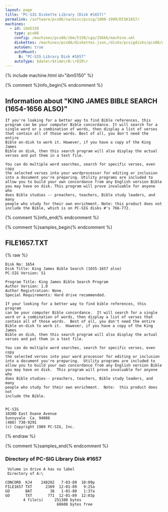 ```yaml
---
layout: page
title: "PC-SIG Diskette Library (Disk #1657)"
permalink: /software/pcx86/sw/misc/pcsig/1000-1999/DISK1657/
machines:
  - id: ibm5150
    type: pcx86
    config: /machines/pcx86/ibm/5150/cga/256kb/machine.xml
    diskettes: /machines/pcx86/diskettes.json,/disks/pcsigdisks/pcx86/diskettes.json
    autoGen: true
    autoMount:
      B: "PC-SIG Library Disk #1657"
    autoType: $date\r$time\rB:\rDIR\r
---
```


{% include machine.html id="ibm5150" %}

{% comment %}info_begin{% endcomment %}

## Information about "KING JAMES BIBLE SEARCH (1654-1656 ALSO)"

    If you're looking for a better way to find Bible references, this
    program can be your computer Bible concordance. It will search for a
    single word or a combination of words, then display a list of verses
    that contain all of those words. Best of all, you don't need the entire
    Bible on-disk to work it. However, if you have a copy of the King James
    Bible on disk, then this search program will also display the actual
    verses and put them in a text file.
    
    You can do multiple word searches, search for specific verses, even copy
    the selected verses into your wordprocessor for editing or inclusion
    into a document you're preparing. Utility programs are included to
    allow you to build your own concordance from any English version Bible
    you may have on disk. This program will prove invaluable for anyone who
    does Bible studies -- preachers, teachers, Bible study leaders, and many
    people who study for their own enrichment. Note: this product does not
    include the Bible, which is on PC-SIG disks #'s 766-772.
{% comment %}info_end{% endcomment %}

{% comment %}samples_begin{% endcomment %}

## FILE1657.TXT

{% raw %}
```
Disk No: 1654                                                           
Disk Title: King James Bible Search (1655-1657 also)                    
PC-SIG Version: S1                                                      
                                                                        
Program Title: King James Bible Search Program                          
Author Version: 1.0                                                     
Author Registration: None.                                              
Special Requirements: Hard drive recommended.                           
                                                                        
If your looking for a better way to find bible references, this program 
can be your computer Bible concordance.  It will search for a single    
word or a combination of words, then display a list of verses that      
contain all of those words.  Best of all, you don't need the entire     
Bible on-disk to work it.  However, if you have a copy of the King James
Bible on disk, then this search program will also display the actual    
verses and put them in a text file.                                     
                                                                        
You can do multiple word searches, search for specific verses, even copy
the selected verses into your word processor for editing or inclusion   
into a document you're preparing.  Utility programs are included to     
allow you to build your own concordance from any English version Bible  
you may have on disk.  This program will prove invaluable for anyone who
does Bible studies-- preachers, teachers, Bible study leaders, and many 
people who study for their own enrichment.  Note:  this product does not
include the Bible.                                                      
                                                                        
                                                                        
PC-SIG                                                                  
1030D East Duane Avenue                                                 
Sunnyvale  Ca. 94086                                                    
(408) 730-9291                                                          
(c) Copyright 1989 PC-SIG, Inc.                                         
```
{% endraw %}

{% comment %}samples_end{% endcomment %}

### Directory of PC-SIG Library Disk #1657

     Volume in drive A has no label
     Directory of A:\

    CONCORD  KJ4    248202   7-03-89  10:09p
    FILE1657 TXT      2369  12-01-89   9:25a
    GO       BAT        38   1-01-80   1:37a
    GO       TXT       771  12-01-89  12:03p
            4 file(s)     251380 bytes
                           68608 bytes free
